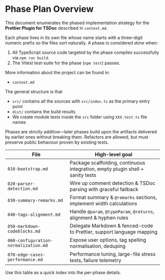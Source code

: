 # Phase Plan Overview

This document enumerates the phased implementation strategy for the
**Prettier&nbsp;Plugin&nbsp;for&nbsp;TSDoc** described in `context.md`.

Each phase lives in its own file whose name starts with a three–digit numeric
prefix so the files sort naturally. A phase is considered _done_ when:

1. All TypeScript source code targeted by the phase compiles successfully via
   `npm run build`.
2. The Vitest test-suite for the phase (`npm test`) passes.

More information about the project can be found in:

- `context.md`

The general structure is that

- `src/` contains all the sources with `src/index.ts` as the primary entry point
- `dist/` contains the build results
- We create module tests inside the `src` folder using `XXX.test.ts` file names

Phases are strictly additive—later phases build upon the artifacts delivered by
earlier ones without breaking them. Refactors are allowed, but must preserve
public behaviour proven by existing tests.

| File                                 | High-level goal                                                                |
| ------------------------------------ | ------------------------------------------------------------------------------ |
| `010-bootstrap.md`                   | Package scaffolding, continuous integration, empty plugin shell + sanity tests |
| `020-parser-detection.md`            | Wire up comment detection & TSDoc parsing with graceful fallback               |
| `030-summary-remarks.md`             | Format summary & `@remarks` sections, implement width calculations             |
| `040-tags-alignment.md`              | Handle `@param`, `@typeParam`, `@returns`, alignment & hyphen rules            |
| `050-markdown-codeblocks.md`         | Delegate Markdown & fenced-code to Prettier, support language mapping          |
| `060-configuration-normalization.md` | Expose user options, tag spelling normalisation, deduping                      |
| `070-edge-cases-performance.md`      | Performance tuning, large-file stress tests, failure telemetry                 |

Use this table as a quick index into the per-phase details.
